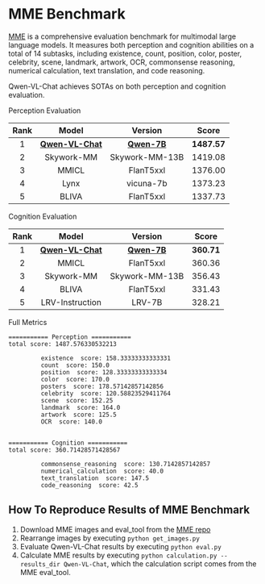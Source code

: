 # MME Benchmark

[MME](https://github.com/BradyFU/Awesome-Multimodal-Large-Language-Models/tree/Evaluation) is a comprehensive evaluation benchmark for multimodal large language models. It measures both perception and cognition abilities on a total of 14 subtasks, including existence, count, position, color, poster, celebrity, scene, landmark, artwork, OCR, commonsense reasoning, numerical calculation, text translation, and code reasoning.

Qwen-VL-Chat achieves SOTAs on both perception and cognition evaluation.

Perception Evaluation

| Rank |      Model      |          Version         |  Score  |
|:----:|:---------------:|:------------------------:|:-------:|
|   1  | **[Qwen-VL-Chat](https://github.com/QwenLM/Qwen-VL/)**|        **[Qwen-7B](https://github.com/QwenLM/Qwen-7B)**       | **1487.57** |
|   2  |    Skywork-MM   |      Skywork-MM-13B      | 1419.08 |
|   3  |      MMICL      |         FlanT5xxl        | 1376.00 |
|   4  |       Lynx      |         vicuna-7b        | 1373.23 |
|   5  |      BLIVA      |         FlanT5xxl        | 1337.73 |

Cognition Evaluation

| Rank |       Model      |     Version    |    Score   |
|:----:|:----------------:|:--------------:|:----------:|
|   1  | **[Qwen-VL-Chat](https://github.com/QwenLM/Qwen-VL/)** |   **[Qwen-7B](https://github.com/QwenLM/Qwen-7B)**  | **360.71** |
|   2  |       MMICL      |    FlanT5xxl   |   360.36   |
|   3  |    Skywork-MM    | Skywork-MM-13B |   356.43   |
|   4  |       BLIVA      |    FlanT5xxl   |   331.43   |
|   5  |  LRV-Instruction |     LRV-7B     |   328.21   |

Full Metrics

```
=========== Perception ===========
total score: 1487.576330532213 

         existence  score: 158.33333333333331
         count  score: 150.0
         position  score: 128.33333333333334
         color  score: 170.0
         posters  score: 178.57142857142856
         celebrity  score: 120.58823529411764
         scene  score: 152.25
         landmark  score: 164.0
         artwork  score: 125.5
         OCR  score: 140.0


=========== Cognition ===========
total score: 360.71428571428567 

         commonsense_reasoning  score: 130.7142857142857
         numerical_calculation  score: 40.0
         text_translation  score: 147.5
         code_reasoning  score: 42.5
```

## How To Reproduce Results of MME Benchmark

1. Download MME images and eval_tool from the [MME repo](https://github.com/BradyFU/Awesome-Multimodal-Large-Language-Models/blob/Evaluation/README.md)
2. Rearrange images by executing `python get_images.py`
3. Evaluate Qwen-VL-Chat results by executing `python eval.py`
4. Calculate MME results by executing `python calculation.py --results_dir Qwen-VL-Chat`, which the calculation script comes from the MME eval_tool.
